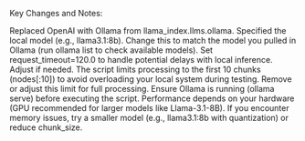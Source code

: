 

Key Changes and Notes:

Replaced OpenAI with Ollama from llama_index.llms.ollama.
Specified the local model (e.g., llama3.1:8b). Change this to match the model you pulled in Ollama (run ollama list to check available models).
Set request_timeout=120.0 to handle potential delays with local inference. Adjust if needed.
The script limits processing to the first 10 chunks (nodes[:10]) to avoid overloading your local system during testing. Remove or adjust this limit for full processing.
Ensure Ollama is running (ollama serve) before executing the script.
Performance depends on your hardware (GPU recommended for larger models like Llama-3.1-8B). If you encounter memory issues, try a smaller model (e.g., llama3.1:8b with quantization) or reduce chunk_size.